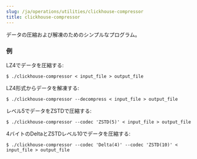 ```yaml
---
slug: /ja/operations/utilities/clickhouse-compressor
title: clickhouse-compressor 
---
```


データの圧縮および解凍のためのシンプルなプログラム。

### 例

LZ4でデータを圧縮する:
```
$ ./clickhouse-compressor < input_file > output_file
```

LZ4形式からデータを解凍する:
```
$ ./clickhouse-compressor --decompress < input_file > output_file
```

レベル5でデータをZSTDで圧縮する:

```
$ ./clickhouse-compressor --codec 'ZSTD(5)' < input_file > output_file
```

4バイトのDeltaとZSTDレベル10でデータを圧縮する:

```
$ ./clickhouse-compressor --codec 'Delta(4)' --codec 'ZSTD(10)' < input_file > output_file
```
